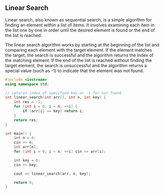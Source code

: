 ## Linear Search

Linear search, also known as sequential search, is a simple algorithm for finding an element within a list of items. It involves examining each item in the list one by one in order until the desired element is found or the end of the list is reached.

The linear search algorithm works by starting at the beginning of the list and comparing each element with the target element. If the element matches the target, the search is successful and the algorithm returns the index of the matching element. If the end of the list is reached without finding the target element, the search is unsuccessful and the algorithm returns a special value (such as -1) to indicate that the element was not found.


```cpp
#include <iostream>
using namespace std;

// returns index of specified key or -1 for not found
int linear_search(int arr[], int n, int key) {
    int res = -1;
    for (int i = 0; i < n; ++i) {
        if (arr[i] == key) return i;
    }
    return res;
}

int main() {
    int n = 0;
    cin >> n;
    int arr[n];
    for (int i = 0; i < n; ++i) cin >> arr[i];

    int key = 0;
    cin >> key;

    cout << linear_search(arr, n, key);

    return 0;
}
```